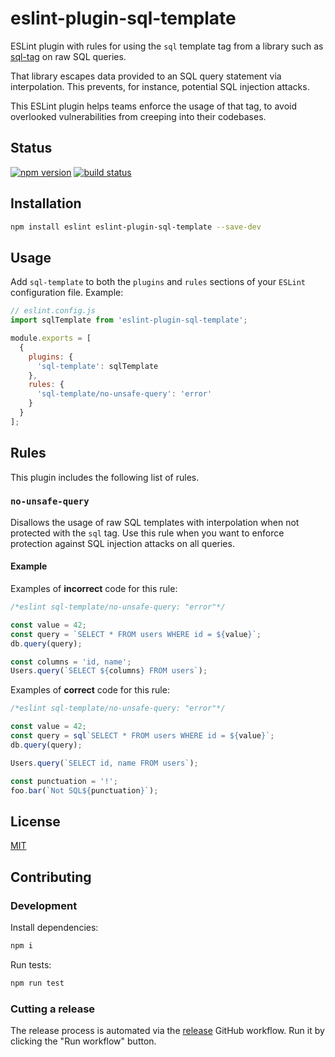 # eslint-plugin-sql-template

ESLint plugin with rules for using the `sql` template tag from a library such as [sql-tag](https://github.com/ruimarinho/sql-tag) on raw SQL queries.

That library escapes data provided to an SQL query statement via interpolation. This prevents, for instance, potential SQL injection attacks.

This ESLint plugin helps teams enforce the usage of that tag, to avoid overlooked vulnerabilities from creeping into their codebases.

## Status

[![npm version][npm-image]][npm-url]
[![build status][ci-image]][ci-url]

## Installation

```sh
npm install eslint eslint-plugin-sql-template --save-dev
```

## Usage

Add `sql-template` to both the `plugins` and `rules` sections of your `ESLint` configuration file. Example:

```js
// eslint.config.js
import sqlTemplate from 'eslint-plugin-sql-template';

module.exports = [
  {
    plugins: {
      'sql-template': sqlTemplate
    },
    rules: {
      'sql-template/no-unsafe-query': 'error'
    }
  }
];
```

## Rules

This plugin includes the following list of rules.

### `no-unsafe-query`

Disallows the usage of raw SQL templates with interpolation when not protected with the `sql` tag. Use this rule when you want to enforce protection against SQL injection attacks on all queries.

#### Example

Examples of **incorrect** code for this rule:

```js
/*eslint sql-template/no-unsafe-query: "error"*/

const value = 42;
const query = `SELECT * FROM users WHERE id = ${value}`;
db.query(query);

const columns = 'id, name';
Users.query(`SELECT ${columns} FROM users`);
```

Examples of **correct** code for this rule:

```js
/*eslint sql-template/no-unsafe-query: "error"*/

const value = 42;
const query = sql`SELECT * FROM users WHERE id = ${value}`;
db.query(query);

Users.query(`SELECT id, name FROM users`);

const punctuation = '!';
foo.bar(`Not SQL${punctuation}`);
```

## License

[MIT](https://opensource.org/licenses/MIT)

## Contributing

### Development

Install dependencies:

```sh
npm i
```

Run tests:

```sh
npm run test
```

### Cutting a release

The release process is automated via the [release](https://github.com/uphold/eslint-plugin-sql-template/actions/workflows/release.yaml) GitHub workflow. Run it by clicking the "Run workflow" button.

[npm-image]: https://img.shields.io/npm/v/eslint-plugin-sql-template.svg
[npm-url]: https://www.npmjs.com/package/eslint-plugin-sql-template
[ci-image]: https://github.com/uphold/eslint-plugin-sql-template/actions/workflows/ci.yaml/badge.svg?branch=master
[ci-url]: https://github.com/uphold/eslint-plugin-sql-template/actions/workflows/ci.yaml
